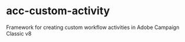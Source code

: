 # acc-custom-activity
Framework for creating custom workflow activities in Adobe Campaign Classic v8
